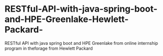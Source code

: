 # RESTful-API-with-java-spring-boot-and-HPE-Greenlake-Hewlett-Packard-
RESTful API with java spring boot and HPE Greenlake from online internship program in theforage from Hewlett Packard 
